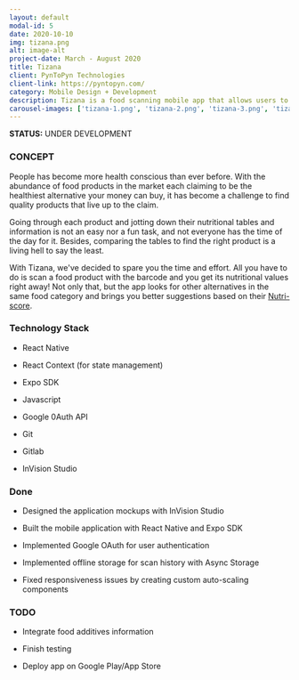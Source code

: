 ```yaml
---
layout: default
modal-id: 5
date: 2020-10-10
img: tizana.png
alt: image-alt
project-date: March - August 2020
title: Tizana
client: PynToPyn Technologies
client-link: https://pyntopyn.com/
category: Mobile Design + Development
description: Tizana is a food scanning mobile app that allows users to scan food products,get their nutritional values, and compare them to other products in the same category.
carousel-images: ['tizana-1.png', 'tizana-2.png', 'tizana-3.png', 'tizana-4.png']
---
```


**STATUS:** UNDER DEVELOPMENT

### CONCEPT
People has become more health conscious than ever before. With the abundance of food products in the market each claiming to be the healthiest alternative your money can buy, it has become a challenge to find quality products that live up to the claim.

Going through each product and jotting down their nutritional tables and information is not an easy nor a fun task, and not everyone has the time of the day for it. Besides, comparing the tables to find the right product is a living hell to say the least. 

With Tizana, we've decided to spare you the time and effort. All you have to do is scan a food product with the barcode and you get its nutritional values right away! Not only that, but the app looks for other alternatives in the same food category and brings you better suggestions based on their [Nutri-score](https://en.wikipedia.org/wiki/Nutri-score).

### Technology Stack

* React Native

* React Context (for state management)

* Expo SDK

* Javascript

* Google 0Auth API

* Git

* Gitlab

* InVision Studio


### Done


* Designed the application mockups with InVision Studio

* Built the mobile application with React Native and Expo SDK

* Implemented Google OAuth for user authentication

* Implemented offline storage for scan history with Async Storage

* Fixed responsiveness issues by creating custom auto-scaling components

### TODO

* Integrate food additives information

* Finish testing

* Deploy app on Google Play/App Store




